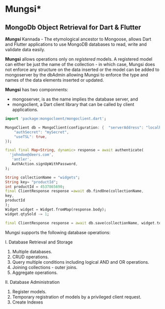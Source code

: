 # Mungsi*

## MongoDb Object Retrieval for Dart & Flutter

***Mungsi*** Kannada - The etymological ancestor to Mongoose, allows Dart and Flutter applications to use MongoDB databases to read, write and validate data easily.

**Mungsi** allows operations only on *registered* models. A registered model can either be just the name of the collection - in which case, Mungsi does not enforce any structure on the data inserted or the model can be added to mongoserver by the dbAdmin allowing Mungsi to enforce the type and names of the data elements inserted or updated.

**Mungsi** has two componnents:

- mongoserver, is as the name implies the database server, and
- mongoclient, a Dart client library that can be called by client applications.

```dart
import 'package:mongocloent/mongoclient.dart';

MongoClient db = MongoClient(configuration: {  "serverAddress": "localhost:8888",
    "authSecret": "mySecret",
    "useTSL": true,
});

final final Map<String, dynamic> response = await authenticate(
  'johndoe@deers.com',
   'antler',
   AuthAction.signUpWithPassword,
);

String collectionName = "widgets";
String key= "productId";
int productId = 4537865690;
final ClientResponse response =await db.findOne(collectionName,
key,
productId
);
Widget widget = Widget.fromMap(response.body);
widget.qtySold -= 1;

final ClientResponse response = await db.save(collectionName, widget.toMap());


```

Mungsi supports the following database operations:

I. Database Retrieval and Storage

1. Multiple databases.
2. CRUD operations.
3. Query multiple conditions including logical AND and OR operations.
4. Joining collections - outer joins.
5. Aggregate operations.

II. Database Administration

1. Register models.
2. Temporary registration of models by a privileged client request.
3. Create Indexes 


